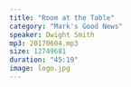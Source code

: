 ```yaml
---
title: "Room at the Table"
category: "Mark's Good News"
speaker: Dwight Smith
mp3: 20170604.mp3
size: 12749681
duration: "45:19"
image: logo.jpg
---
```

